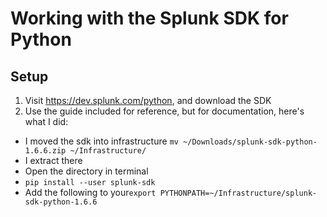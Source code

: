 # Working with the Splunk SDK for Python

## Setup
1. Visit https://dev.splunk.com/python, and download the SDK
2. Use the guide included for reference, but for documentation, here's what I did:

- I moved the sdk into infrastructure ```mv ~/Downloads/splunk-sdk-python-1.6.6.zip ~/Infrastructure/```
- I extract there
- Open the directory in terminal
- ```pip install --user splunk-sdk```
- Add the following to your```export PYTHONPATH=~/Infrastructure/splunk-sdk-python-1.6.6```



